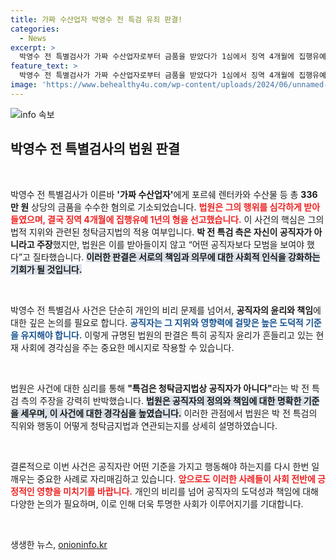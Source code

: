 ```yaml
---
title: 가짜 수산업자 박영수 전 특검 유죄 판결!
categories:
  - News
excerpt: >
  박영수 전 특별검사가 가짜 수산업자로부터 금품을 받았다가 1심에서 징역 4개월에 집행유예 1년을 선고받았습니다. 법원은 특검의 청탁금지법 적용을 인정하며, 공직자의 본보기가 되어야 한다고 경고했습니다. 클릭하여 자세히 알아보세요!
feature_text: >
  박영수 전 특별검사가 가짜 수산업자로부터 금품을 받았다가 1심에서 징역 4개월에 집행유예 1년을 선고받았습니다. 법원은 특검의 청탁금지법 적용을 인정하며, 공직자의 본보기가 되어야 한다고 경고했습니다. 클릭하여 자세히 알아보세요!
image: 'https://www.behealthy4u.com/wp-content/uploads/2024/06/unnamed-file.png'
---
```


<p><img src="https://www.behealthy4u.com/wp-content/uploads/2024/06/unnamed-file.png" alt="info 속보" /></p>

<h2 data-ke-size="size26">박영수 전 특별검사의 법원 판결</h2>

<p data-ke-size="size16">&nbsp;</p>

<p>박영수 전 특별검사가 이른바 <strong>'가짜 수산업자'</strong>에게 포르쉐 렌터카와 수산물 등 총 <strong>336만 원</strong> 상당의 금품을 수수한 혐의로 기소되었습니다. <b><span style="color: #ee2323;">법원은 그의 행위를 심각하게 받아들였으며, 결국 징역 4개월에 집행유예 1년의 형을 선고했습니다.</span></b> 이 사건의 핵심은 그의 법적 지위와 관련된 청탁금지법의 적용 여부입니다. <strong>박 전 특검 측은 자신이 공직자가 아니라고 주장</strong>했지만, 법원은 이를 받아들이지 않고 “어떤 공직자보다 모범을 보여야 했다”고 질타했습니다. <b><span style="background-color: #21538527;">이러한 판결은 서로의 책임과 의무에 대한 사회적 인식을 강화하는 기회가 될 것입니다.</span></b></p>

<p data-ke-size="size16">&nbsp;</p>

<p>박영수 전 특별검사 사건은 단순히 개인의 비리 문제를 넘어서, <strong>공직자의 윤리와 책임</strong>에 대한 깊은 논의를 필요로 합니다. <b><span style="color: #1a5490;">공직자는 그 지위와 영향력에 걸맞은 높은 도덕적 기준을 유지해야 합니다.</span></b> 이렇게 규명된 법원의 판결은 특히 공직자 윤리가 흔들리고 있는 현재 사회에 경각심을 주는 중요한 메시지로 작용할 수 있습니다. </p>

<p data-ke-size="size16">&nbsp;</p>

<p>법원은 사건에 대한 심리를 통해 <strong>"특검은 청탁금지법상 공직자가 아니다"</strong>라는 박 전 특검 측의 주장을 강력히 반박했습니다. <b><span style="background-color: #21538527;">법원은 공직자의 정의와 책임에 대한 명확한 기준을 세우며, 이 사건에 대한 경각심을 높였습니다.</span></b> 이러한 관점에서 법원은 박 전 특검의 직위와 행동이 어떻게 청탁금지법과 연관되는지를 상세히 설명하였습니다.</p>

<p data-ke-size="size16">&nbsp;</p>

<p>결론적으로 이번 사건은 공직자란 어떤 기준을 가지고 행동해야 하는지를 다시 한번 일깨우는 중요한 사례로 자리매김하고 있습니다. <b><span style="color: #ee2323;">앞으로도 이러한 사례들이 사회 전반에 긍정적인 영향을 미치기를 바랍니다.</span></b> 개인의 비리를 넘어 공직자의 도덕성과 책임에 대해 다양한 논의가 필요하며, 이로 인해 더욱 투명한 사회가 이루어지기를 기대합니다. </p>

<p data-ke-size="size16">&nbsp;</p>
생생한 뉴스, <a href="https://onioninfo.kr" rel="dofollow">onioninfo.kr</a>



